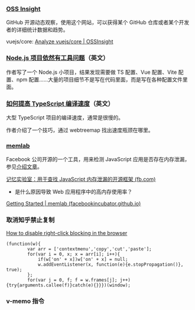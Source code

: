 ### [OSS Insight](https://ossinsight.io/)

GitHub 开源动态观察，使用这个网站，可以获得某个 GitHub 仓库或者某个开发者的详细统计数据和趋势。

vuejs/core: [Analyze vuejs/core | OSSInsight](https://ossinsight.io/analyze/vuejs/core)



### [Node.js 项目依然有工具问题](https://maxleiter.com/blog/node-has-tooling-problems)（英文）

作者写了一个 Node.js 小项目，结果发现需要做 TS 配置、Vue 配置、Vite 配置、npm 配置......大量的项目细节不是写在代码里面，而是写在各种配置文件里面。



### [如何提高 TypeScript 编译速度](https://effectivetypescript.com/2022/07/30/treemap-for-source-files/)（英文）

大型 TypeScript 项目的编译速度，通常是很慢的。

作者介绍了一个技巧，通过 webtreemap 找出速度瓶颈在哪里。





### [memlab](https://facebookincubator.github.io/memlab/)

Facebook 公司开源的一个工具，用来检测 JavaScript 应用是否存在内存泄漏，参见[介绍文章](https://engineering.fb.com/2022/09/12/open-source/memlab/)。



[记忆实验室：用于查找 JavaScript 内存泄漏的开源框架 (fb.com)](https://engineering.fb.com/2022/09/12/open-source/memlab/)

- 是什么原因导致 Web 应用程序中的高内存使用率？

[Getting Started | memlab (facebookincubator.github.io)](https://facebookincubator.github.io/memlab/docs/getting-started/)





### 取消知乎禁止复制

[How to disable right-click blocking in the browser](https://news.ycombinator.com/item?id=32285459)

```
(function(w){
        var arr = ['contextmenu','copy','cut','paste'];
        for(var i = 0, x; x = arr[i]; i++){
            if(w['on' + x])w['on' + x] = null;
            w.addEventListener(x, function(e){e.stopPropagation()}, true);
        };
        for(var j = 0, f; f = w.frames[j]; j++){try{arguments.callee(f)}catch(e){}}})(window);
```



### v-memo 指令

